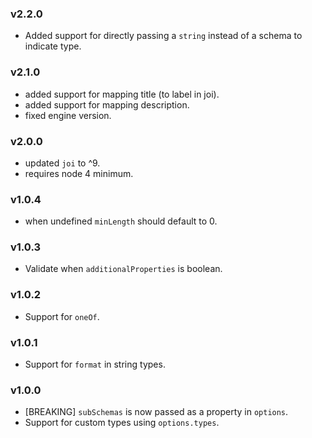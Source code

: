 
### v2.2.0

* Added support for directly passing a `string` instead of a schema to indicate type.

### v2.1.0

* added support for mapping title (to label in joi).
* added support for mapping description.
* fixed engine version.

### v2.0.0

* updated `joi` to ^9.
* requires node 4 minimum.

### v1.0.4

* when undefined `minLength` should default to 0.

### v1.0.3

* Validate when `additionalProperties` is boolean.

### v1.0.2

* Support for `oneOf`.

### v1.0.1

* Support for `format` in string types.

### v1.0.0

* [BREAKING] `subSchemas` is now passed as a property in `options`.
* Support for custom types using `options.types`.

